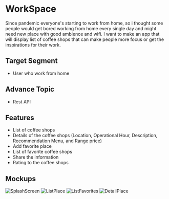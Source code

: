 # WorkSpace
Since pandemic everyone's starting to work from home, so i thought some people would get bored working from home every single day and might need new place with good ambience and wifi. I want to make an app that will display list of coffee shops that can make people more focus or get the inspirations for their work.
## Target Segment
- User who work from home
## Advance Topic
- Rest API
## Features
- List of coffee shops
- Details of the coffee shops (Location, Operational Hour, Description, Recommendation Menu, and Range price)
- Add favorite place
- List of favorite coffee shops
- Share the information
- Rating to the coffee shops
## Mockups
![SplashScreen](https://user-images.githubusercontent.com/56811810/144404750-483c6fc7-e883-43d2-9b15-6f7ef5bdeea6.png)
![ListPlace](https://user-images.githubusercontent.com/56811810/144404767-feaeebbf-f38c-4541-82fe-7a54eaaadc56.png)
![ListFavorites](https://user-images.githubusercontent.com/56811810/144404782-18ce2b70-faeb-4292-b256-e748ef5507e4.png)
![DetailPlace](https://user-images.githubusercontent.com/56811810/144404789-77770e0e-e313-4ae4-923e-4858fdd9518e.png)
